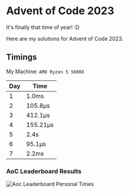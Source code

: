 # Advent of Code 2023
It's finally that time of year! :D

Here are my solutions for Advent of Code 2023.

## Timings

My Machine: `AMD Ryzen 5 5600X`

| Day | Time     |
|-----|----------|
| 1   | 1.0ms    |
| 2   | 105.8μs  |
| 3   | 412.1μs  |
| 4   | 155.21μs |
| 5   | 2.4s     |
| 6   | 95.1μs   |
| 7   | 2.2ms    |

### AoC Leaderboard Results

![Aoc Leaderboard Personal Times](https://media.discordapp.net/attachments/928459764999028777/1182321628324044861/image.png?ex=658445d2&is=6571d0d2&hm=2a4d4b818d61a70dbfccadbfe80cc24e2ebf2c174c54ef590f60c84c176c6813&=&format=webp&quality=lossless)